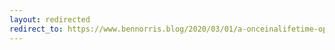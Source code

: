 ```yaml
---
layout: redirected
redirect_to: https://www.bennorris.blog/2020/03/01/a-onceinalifetime-opportunity.html
---
```

